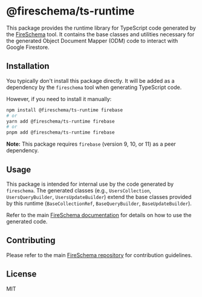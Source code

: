 # @fireschema/ts-runtime

This package provides the runtime library for TypeScript code generated by the
[FireSchema](https://github.com/your_org/fireschema) tool. It contains the base
classes and utilities necessary for the generated Object Document Mapper (ODM)
code to interact with Google Firestore.

## Installation

You typically don't install this package directly. It will be added as a
dependency by the `fireschema` tool when generating TypeScript code.

However, if you need to install it manually:

```bash
npm install @fireschema/ts-runtime firebase
# or
yarn add @fireschema/ts-runtime firebase
# or
pnpm add @fireschema/ts-runtime firebase
```

**Note:** This package requires `firebase` (version 9, 10, or 11) as a peer
dependency.

## Usage

This package is intended for internal use by the code generated by `fireschema`.
The generated classes (e.g., `UsersCollection`, `UsersQueryBuilder`,
`UsersUpdateBuilder`) extend the base classes provided by this runtime
(`BaseCollectionRef`, `BaseQueryBuilder`, `BaseUpdateBuilder`).

Refer to the main
[FireSchema documentation](https://github.com/your_org/fireschema) for details
on how to use the generated code.

## Contributing

Please refer to the main
[FireSchema repository](https://github.com/your_org/fireschema) for contribution
guidelines.

## License

MIT

